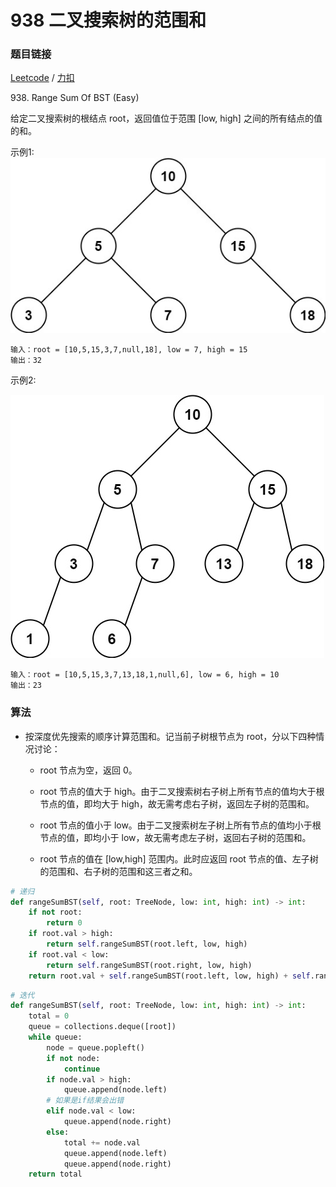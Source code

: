 # 938 二叉搜索树的范围和

### 题目链接

[Leetcode](https://leetcode.com/problems/range-sum-of-bst/) / [力扣](https://leetcode-cn.com/problems/range-sum-of-bst/)

938\. Range Sum Of BST (Easy)

给定二叉搜索树的根结点 root，返回值位于范围 [low, high] 之间的所有结点的值的和。

示例1:
![](../pics/bst1.jpeg)

```
输入：root = [10,5,15,3,7,null,18], low = 7, high = 15
输出：32
```

示例2:

![](../pics/bst2.jpeg)

```
输入：root = [10,5,15,3,7,13,18,1,null,6], low = 6, high = 10
输出：23
```

### 算法

* 按深度优先搜索的顺序计算范围和。记当前子树根节点为 root，分以下四种情况讨论：

    * root 节点为空，返回 0。

    * root 节点的值大于 high。由于二叉搜索树右子树上所有节点的值均大于根节点的值，即均大于 high，故无需考虑右子树，返回左子树的范围和。

    * root 节点的值小于 low。由于二叉搜索树左子树上所有节点的值均小于根节点的值，即均小于 low，故无需考虑左子树，返回右子树的范围和。

    * root 节点的值在 [low,high] 范围内。此时应返回 root 节点的值、左子树的范围和、右子树的范围和这三者之和。

```python
# 递归
def rangeSumBST(self, root: TreeNode, low: int, high: int) -> int:
    if not root:
        return 0
    if root.val > high:
        return self.rangeSumBST(root.left, low, high)
    if root.val < low:
        return self.rangeSumBST(root.right, low, high)
    return root.val + self.rangeSumBST(root.left, low, high) + self.rangeSumBST(root.right, low, high)
```

```python
# 迭代
def rangeSumBST(self, root: TreeNode, low: int, high: int) -> int:
    total = 0
    queue = collections.deque([root])
    while queue:
        node = queue.popleft()
        if not node:
            continue
        if node.val > high:
            queue.append(node.left)
        # 如果是if结果会出错
        elif node.val < low:
            queue.append(node.right)
        else:
            total += node.val
            queue.append(node.left)
            queue.append(node.right)
    return total
```
